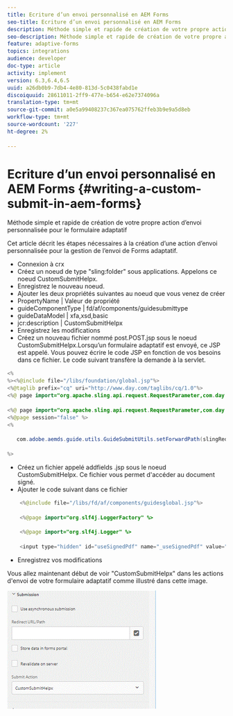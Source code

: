 ```yaml
---
title: Ecriture d’un envoi personnalisé en AEM Forms
seo-title: Ecriture d’un envoi personnalisé en AEM Forms
description: Méthode simple et rapide de création de votre propre action d’envoi personnalisée pour le formulaire adaptatif
seo-description: Méthode simple et rapide de création de votre propre action d’envoi personnalisée pour le formulaire adaptatif
feature: adaptive-forms
topics: integrations
audience: developer
doc-type: article
activity: implement
version: 6.3,6.4,6.5
uuid: a26db0b9-7db4-4e80-813d-5c0438fabd1e
discoiquuid: 28611011-2ff9-477e-b654-e62e7374096a
translation-type: tm+mt
source-git-commit: a0e5a99408237c367ea075762ffeb3b9e9a5d8eb
workflow-type: tm+mt
source-wordcount: '227'
ht-degree: 2%

---
```



# Ecriture d’un envoi personnalisé en AEM Forms {#writing-a-custom-submit-in-aem-forms}

Méthode simple et rapide de création de votre propre action d’envoi personnalisée pour le formulaire adaptatif

Cet article décrit les étapes nécessaires à la création d’une action d’envoi personnalisée pour la gestion de l’envoi de Forms adaptatif.

* Connexion à crx
* Créez un noeud de type &quot;sling:folder&quot; sous applications. Appelons ce noeud CustomSubmitHelpx.
* Enregistrez le nouveau noeud.
* Ajouter les deux propriétés suivantes au noeud que vous venez de créer
* PropertyName       | Valeur de propriété
* guideComponentType | fd/af/components/guidesubmittype
* guideDataModel     | xfa,xsd,basic
* jcr:description   | CustomSubmitHelpx
* Enregistrez les modifications
* Créez un nouveau fichier nommé post.POST.jsp sous le noeud CustomSubmitHelpx.Lorsqu’un formulaire adaptatif est envoyé, ce JSP est appelé. Vous pouvez écrire le code JSP en fonction de vos besoins dans ce fichier. Le code suivant transfère la demande à la servlet.

```java
<%
%><%@include file="/libs/foundation/global.jsp"%>
<%@taglib prefix="cq" uri="http://www.day.com/taglibs/cq/1.0"%>
<%@ page import="org.apache.sling.api.request.RequestParameter,com.day.cq.wcm.api.WCMMode,com.adobe.forms.common.submitutils.CustomParameterRequest,com.adobe.aemds.guide.submitutils.*" %>

<%@ page import="org.apache.sling.api.request.RequestParameter,com.day.cq.wcm.api.WCMMode" %>
<%@page session="false" %>
<%

   com.adobe.aemds.guide.utils.GuideSubmitUtils.setForwardPath(slingRequest,"/bin/storeafsubmission",null,null);

%>
```

* Créez un fichier appelé addfields .jsp sous le noeud CustomSubmitHelpx. Ce fichier vous permet d&#39;accéder au document signé.
* Ajouter le code suivant dans ce fichier

```java
    <%@include file="/libs/fd/af/components/guidesglobal.jsp"%>

    <%@page import="org.slf4j.LoggerFactory" %>

    <%@page import="org.slf4j.Logger" %>

    <input type="hidden" id="useSignedPdf" name="_useSignedPdf" value=""/>;
```

* Enregistrez vos modifications

Vous allez maintenant début de voir &quot;CustomSubmitHelpx&quot; dans les actions d&#39;envoi de votre formulaire adaptatif comme illustré dans cette image.

![Formulaire adaptatif avec envoi personnalisé](assets/capture-2.gif)

